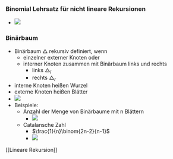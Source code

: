 ### Binomial Lehrsatz für nicht lineare Rekursionen
+ ![](../../z_images/Pasted%20image%2020220428152048.png)

### Binärbaum
+ Binärbaum △ rekursiv definiert, wenn
	+ einzelner externer Knoten oder
	+ interner Knoten zusammen mit Binärbaum links und rechts 
		+ links $△_l$
		+ rechts $△_r$
+ interne Knoten heißen Wurzel
+ externe Knoten heißen Blätter
+ ![](../../z_images/Pasted%20image%2020220428153058.png)
+ Beispiele: 
	+ Anzahl der Menge von Binärbaume mit n Blättern
		+ ![](../../z_images/Pasted%20image%2020220428153307.png)
	+ Catalansche Zahl
		+ $\frac{1}{n}\binom{2n-2}{n-1}$
		+ ![](../../z_images/Pasted%20image%2020220428163628.png)

[[Lineare Rekursion]]